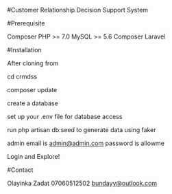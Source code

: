 #Customer Relationship Decision Support System

#Prerequisite

Composer
PHP >= 7.0
MySQL >= 5.6
Composer 
Laravel 

#Installation

After cloning from 

cd crmdss

composer update 

create a database

set up your .env file for database access

run php artisan db:seed to generate data using faker

admin email is admin@admin.com password is allowme 

Login and Explore!

#Contact

Olayinka Zadat 
07060512502
bundayy@outlook.com


